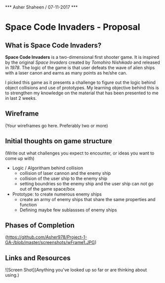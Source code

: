 *** Asher Shaheen / 07-11-2017 ***

 # Space Code Invaders - Proposal


## What is Space Code Invaders?
**Space Code Invaders** is a two-dimensional first shooter game. It is inspired by the original *Space Invaders* created by *Tomohiro Nishikado* and released in *1978*. The logic of the game is that user defeats the wave of alien ships with a laser canon and earns as many points as he/she can. 

I picked this game as it presents a challenge to figure out the logic behind object collisions and use of prototypes. My learning objective behind this is to strengthen my knowledge on the material that has been presented to me in last 2 weeks. 


## Wireframe

(Your wireframes go here. Preferably two or more)

## Initial thoughts on game structure

(Write out what challenges you expect to encounter, or ideas you want to come up with)
* Logic / Algoritham behind collision 
  *  collision of laser cannon and the enemy ship
  *  collision of the user ship to the enemy ship
  *  setting boundries so the enemy ship and the user ship can not go out of the game space/box
* Prototype: to create numerous enemy ships
  *  create an army of enemy ships that share the same properties and function
  *  Defining maybe few sublassses of enemy ships
## Phases of Completion

(https://github.com/Asher978/Project-1-GA-/blob/master/screenshots/wFrame1.JPG)



## Links and Resources

![Screen Shot](Anything you've looked up so far or are thinking about using.)
